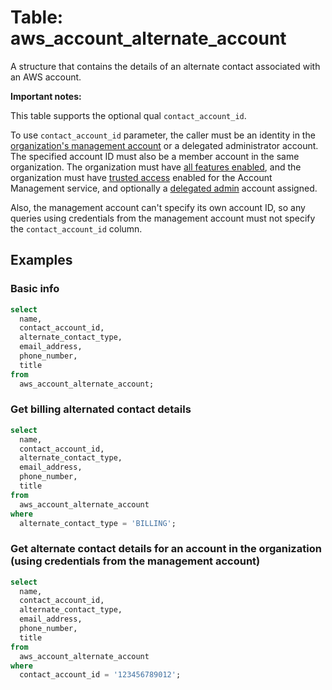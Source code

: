# Table: aws_account_alternate_account

A structure that contains the details of an alternate contact associated with an AWS account.

**Important notes:**

This table supports the optional qual `contact_account_id`.

To use `contact_account_id` parameter, the caller must be an identity in the [organization's management account](https://docs.aws.amazon.com/organizations/latest/userguide/orgs_getting-started_concepts.html#account) or a delegated administrator account. The specified account ID must also be a member account in the same organization. The organization must have [all features enabled](https://docs.aws.amazon.com/organizations/latest/userguide/orgs_manage_org_support-all-features.html), and the organization must have [trusted access](https://docs.aws.amazon.com/organizations/latest/userguide/using-orgs-trusted-access.html) enabled for the Account Management service, and optionally a [delegated admin](https://docs.aws.amazon.com/organizations/latest/userguide/using-orgs-delegated-admin.html) account assigned.

Also, the management account can't specify its own account ID, so any queries using credentials from the management account must not specify the `contact_account_id` column.

## Examples

### Basic info

```sql
select
  name,
  contact_account_id,
  alternate_contact_type,
  email_address,
  phone_number,
  title
from
  aws_account_alternate_account;
```


### Get billing alternated contact details

```sql
select
  name,
  contact_account_id,
  alternate_contact_type,
  email_address,
  phone_number,
  title
from
  aws_account_alternate_account
where
  alternate_contact_type = 'BILLING';
```


### Get alternate contact details for an account in the organization (using credentials from the management account)
```sql
select
  name,
  contact_account_id,
  alternate_contact_type,
  email_address,
  phone_number,
  title
from
  aws_account_alternate_account
where
  contact_account_id = '123456789012';
```